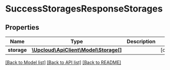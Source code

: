 # SuccessStoragesResponseStorages

## Properties
Name | Type | Description | Notes
------------ | ------------- | ------------- | -------------
**storage** | [**\Upcloud\ApiClient\Model\Storage[]**](Storage.md) |  | [optional] 

[[Back to Model list]](../README.md#documentation-for-models) [[Back to API list]](../README.md#documentation-for-api-endpoints) [[Back to README]](../README.md)


